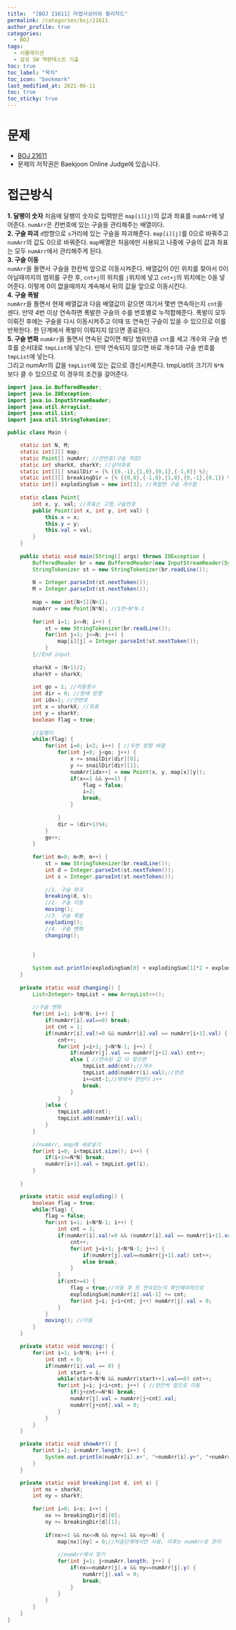 ```yaml
---
title:  "[BOJ 21611] 마법사상어와 블리자드"
permalink: /categories/boj/21611
author_profile: true
categories:
  - BOJ
tags:
  - 시뮬레이션
  - 삼성 SW 역량테스트 기출
toc: true
toc_label: "목차"
toc_icon: "bookmark"
last_modified_at: 2021-06-11
toc: true
toc_sticky: true
---
```


# 문제
- [BOJ 21611](https://www.acmicpc.net/problem/21611)
- 문제의 저작권은 Baekjoon Online Judge에 있습니다.

# 접근방식
**1. 달팽이 숫자**
처음에 달팽이 숫자로 입력받은 `map[i][j]`의 값과 좌표를 `numArr`에 넣어준다. `numArr`은 칸번호에 있는 구슬을 관리해주는 배열이다.  
**2. 구슬 파괴**
`d`방향으로 `s`거리에 있는 구슬을 파괴해준다. `map[i][j]`를 0으로 바꿔주고 `numArr`의 값도 0으로 바꿔준다. `map`배열은 처음에만 사용되고 나중에 구슬의 값과 좌표는 모두 `numArr`에서 관리해주게 된다.  
**3. 구슬 이동**  
`numArr`을 돌면서 구슬을 한칸씩 앞으로 이동시켜준다. 배열값이 0인 위치를 찾아서 0이 아닐때까지의 범위를 구한 후, `cnt+j`의 위치를 `j`위치에 넣고 `cnt+j`의 위치에는 0을 넣어준다. 이렇게 0이 없을때까지 계속해서 뒤의 값을 앞으로 이동시킨다.  
**4. 구슬 폭발**  
`numArr`을 돌면서 현재 배열값과 다음 배열값이 같으면 여기서 몇번 연속하는지 `cnt`을 센다. 만약 4번 이상 연속하면 폭발한 구슬의 수를 번호별로 누적합해준다. 폭발이 모두 이뤄진 후에는 구슬을 다시 이동시켜주고 이때 또 연속인 구슬이 있을 수 있으므로 이를 반복한다. 한 단계에서 폭발이 이뤄지지 않으면 종료된다.  
**5. 구슬 변화**
`numArr`을 돌면서 연속된 값이면 해당 범위만큼 `cnt`를 세고 개수와 구슬 번호를 순서대로 `tmpList`에 넣는다. 만약 연속되지 않으면 바로 개수1과 구슬 번호를 `tmpList`에 넣는다.  
그리고 numArr의 값을 `tmpList`에 있는 값으로 갱신시켜준다. tmpList의 크기가 `N*N`보다 클 수 있으므로 이 경우의 조건을 걸어준다.  

```java
import java.io.BufferedReader;
import java.io.IOException;
import java.io.InputStreamReader;
import java.util.ArrayList;
import java.util.List;
import java.util.StringTokenizer;

public class Main {

	static int N, M;
	static int[][] map;
	static Point[] numArr; //칸번호(구슬 저장)
	static int sharkX, sharkY; //상어좌표
	static int[][] snailDir = {% {{0,-1},{1,0},{0,1},{-1,0}} %};
	static int[][] breakingDir = {% {{0,0},{-1,0},{1,0},{0,-1},{0,1}} %};
	static int[] explodingSum = new int[3]; //폭발한 구슬 개수합
	
	static class Point{
		int x, y, val; //좌표는 고정,구슬번호
		public Point(int x, int y, int val) {
			this.x = x;
			this.y = y;
			this.val = val;
		}
	}
	
	public static void main(String[] args) throws IOException {
		BufferedReader br = new BufferedReader(new InputStreamReader(System.in));
		StringTokenizer st = new StringTokenizer(br.readLine());
		
		N = Integer.parseInt(st.nextToken());
		M = Integer.parseInt(st.nextToken());
		
		map = new int[N+1][N+1];
		numArr = new Point[N*N]; //1번~N*N-1
		
		for(int i=1; i<=N; i++) {
			st = new StringTokenizer(br.readLine());
			for(int j=1; j<=N; j++) {
				map[i][j] = Integer.parseInt(st.nextToken());
			}
		}//End input
		
		sharkX = (N+1)/2;
		sharkY = sharkX;
		
		int go = 1; //이동횟수
		int dir = 0; //현재 방향
		int idx=1; //칸번호
		int x = sharkX; //좌표
		int y = sharkY;
		boolean flag = true;
		
		//달팽이
		while(flag) {
			for(int i=0; i<2; i++) { //두번 방향 바꿈
				for(int j=0; j<go; j++) {
					x += snailDir[dir][0];
					y += snailDir[dir][1];
					numArr[idx++] = new Point(x, y, map[x][y]);
					if(x==1 && y==1) {
						flag = false;
						i=2;
						break;
					}
					
				}
				dir = (dir+1)%4;
			}
			go++;
		}	
		
		for(int m=0; m<M; m++) {
			st = new StringTokenizer(br.readLine());
			int d = Integer.parseInt(st.nextToken());
			int s = Integer.parseInt(st.nextToken());
			
			//1. 구슬 파괴
			breaking(d, s);
			//2. 구슬 이동
			moving();
			//3. 구슬 폭발
			exploding();
			//4. 구슬 변화
			changing();
			
		
		}
		
		System.out.println(explodingSum[0] + explodingSum[1]*2 + explodingSum[2]*3);
	}
	
	private static void changing() {
		List<Integer> tmpList = new ArrayList<>();
		
		//구슬 변화
		for(int i=1; i<N*N; i++) {
			if(numArr[i].val==0) break;
			int cnt = 1;
			if(numArr[i].val!=0 && numArr[i].val == numArr[i+1].val) {
				cnt++;
				for(int j=i+1; j<N*N-1; j++) {
					if(numArr[j].val == numArr[j+1].val) cnt++;
					else { //연속된 값 다 찾으면
						tmpList.add(cnt);//개수
						tmpList.add(numArr[i].val);//번호
						i+=cnt-1;//밖에서 한번더 i++
						break;
					}
				}
			}else {
				tmpList.add(cnt);
				tmpList.add(numArr[i].val);
			}
		}
		
		//numArr, map에 새로넣기
		for(int i=0; i<tmpList.size(); i++) {
			if(i+1>=N*N) break;
			numArr[i+1].val = tmpList.get(i);
		}
		
	}

	private static void exploding() {
		boolean flag = true;
		while(flag) {
			flag = false;
			for(int i=1; i<N*N-1; i++) {
				int cnt = 1;
				if(numArr[i].val!=0 && (numArr[i].val == numArr[i+1].val)) {
					cnt++;
					for(int j=i+1; j<N*N-1; j++) {
						if(numArr[j].val==numArr[j+1].val) cnt++;
						else break;
					}
				}
				if(cnt>=4) {
					flag = true;//이동 후 또 연속있는지 확인해야하므로
					explodingSum[numArr[i].val-1] += cnt;
					for(int j=i; j<i+cnt; j++) numArr[j].val = 0;
				}
			}
			moving(); //이동
		}
	}

	private static void moving() {
		for(int i=1; i<N*N; i++) {
			int cnt = 0;
			if(numArr[i].val == 0) {
				int start = i;
				while(start<N*N && numArr[start++].val==0) cnt++;
				for(int j=i; j<i+cnt; j++) { //한칸씩 앞으로 이동
					if(j+cnt>=N*N) break;
					numArr[j].val = numArr[j+cnt].val;
					numArr[j+cnt].val = 0;
				}
			}
		}
	}

	private static void showArr() {
		for(int i=1; i<numArr.length; i++) {
			System.out.println(numArr[i].x+", "+numArr[i].y+", "+numArr[i].val);
		}
	}

	private static void breaking(int d, int s) {
		int nx = sharkX;
		int ny = sharkY;
		
		for(int i=0; i<s; i++) {
			nx += breakingDir[d][0];
			ny += breakingDir[d][1];
			
			if(nx>=1 && nx<=N && ny>=1 && ny<=N) {
				map[nx][ny] = 0;//처음단계에서만 사용, 이후는 numArr로 관리
				
				//numArr에서 찾기
				for(int j=1; j<numArr.length; j++) {
					if(nx==numArr[j].x && ny==numArr[j].y) {
						numArr[j].val = 0;
						break;
					}
				}
			}
		}
	}
}
```
